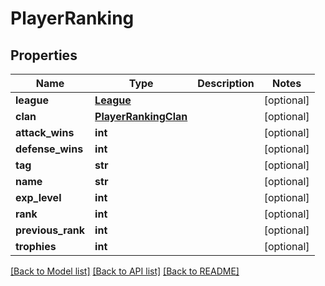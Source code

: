 # PlayerRanking

## Properties
Name | Type | Description | Notes
------------ | ------------- | ------------- | -------------
**league** | [**League**](League.md) |  | [optional] 
**clan** | [**PlayerRankingClan**](PlayerRankingClan.md) |  | [optional] 
**attack_wins** | **int** |  | [optional] 
**defense_wins** | **int** |  | [optional] 
**tag** | **str** |  | [optional] 
**name** | **str** |  | [optional] 
**exp_level** | **int** |  | [optional] 
**rank** | **int** |  | [optional] 
**previous_rank** | **int** |  | [optional] 
**trophies** | **int** |  | [optional] 

[[Back to Model list]](../README.md#documentation-for-models) [[Back to API list]](../README.md#documentation-for-api-endpoints) [[Back to README]](../README.md)

